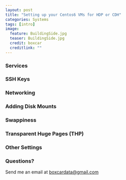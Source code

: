 ```yaml
---
layout: post
title: "Setting up your Centos6 VMs for HDP or CDH"
categories: Systems
tags: [intro]
image:
  feature: BuildingSide.jpg
  teaser: BuildingSide.jpg
  credit: boxcar
  creditlink: ""
---
```


### Services  

### SSH Keys  

### Networking  

### Adding Disk Mounts  

### Swappiness  

### Transparent Huge Pages (THP)  

### Other Settings  

### Questions?
Send me an email at [boxcardata@gmail.com](mailto:boxcardata@gmail.com)

